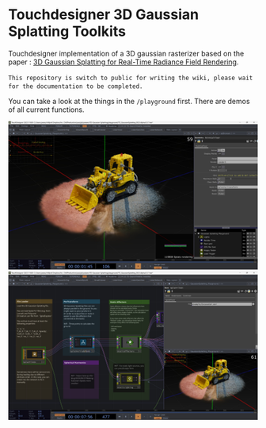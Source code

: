 # Touchdesigner 3D Gaussian Splatting Toolkits

Touchdesigner implementation of a 3D gaussian rasterizer based on the paper : [3D Gaussian Splatting for Real-Time Radiance Field Rendering](https://repo-sam.inria.fr/fungraph/3d-gaussian-splatting/).

`This repository is switch to public for writing the wiki, please wait for the documentation to be completed.`

You can take a look at the things in the `/playground` first. There are demos of all current functions.

![image](docs/imgs/ListerView.jpg)
![image](docs/imgs/SmallViewer.jpg)




